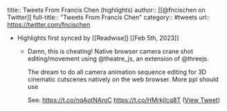 title:: Tweets From Francis Chen (highlights)
author:: [[@fncischen on Twitter]]
full-title:: "Tweets From Francis Chen"
category:: #tweets
url:: https://twitter.com/fncischen

- Highlights first synced by [[Readwise]] [[Feb 5th, 2023]]
	- Damn, this is cheating! Native browser camera crane shot editing/movement using @theatre_js, an extension of @threejs. 
	  
	  The dream to do all camera animation sequence editing for 3D cinematic cutscenes natively on the web browser. More ppl should use
	  
	  See: https://t.co/nqAotNAroC https://t.co/HMrkjIcq8T ([View Tweet](https://twitter.com/fncischen/status/1621975755289956352))
